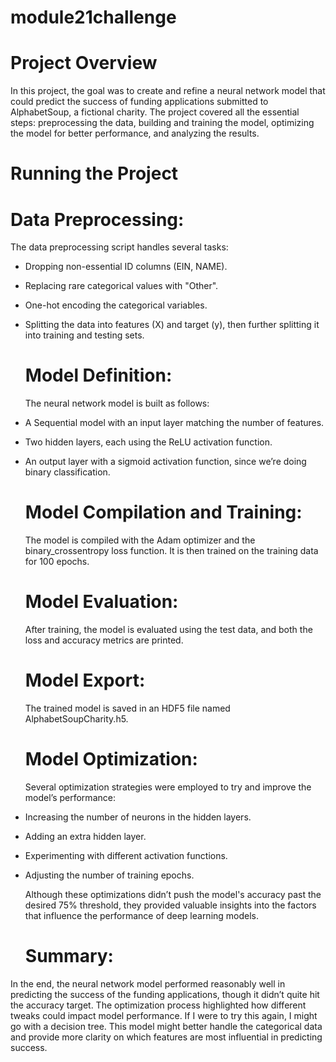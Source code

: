 # module21challenge

# Project Overview

  In this project, the goal was to create and refine a neural network model that could predict the success of funding applications submitted to AlphabetSoup, a fictional charity. The project covered all the essential steps: preprocessing the data, building and training the model, optimizing the model for better performance, and analyzing the results.

# Running the Project
  # Data Preprocessing:
  
The data preprocessing script handles several tasks:

- Dropping non-essential ID columns (EIN, NAME).
- Replacing rare categorical values with "Other".
- One-hot encoding the categorical variables.
- Splitting the data into features (X) and target (y), then further splitting it into training and testing sets.
       
  # Model Definition:
    
  The neural network model is built as follows:

- A Sequential model with an input layer matching the number of features.
- Two hidden layers, each using the ReLU activation function.
- An output layer with a sigmoid activation function, since we’re doing binary classification.

  # Model Compilation and Training:

  The model is compiled with the Adam optimizer and the binary_crossentropy loss function. It is then trained on the training data for 100 epochs.

  # Model Evaluation:
  After training, the model is evaluated using the test data, and both the loss and accuracy metrics are printed.

  # Model Export:
  The trained model is saved in an HDF5 file named AlphabetSoupCharity.h5.

  # Model Optimization:
  Several optimization strategies were employed to try and improve the model’s performance:

- Increasing the number of neurons in the hidden layers.
- Adding an extra hidden layer.
- Experimenting with different activation functions.
- Adjusting the number of training epochs.

  Although these optimizations didn’t push the model's accuracy past the desired 75% threshold, they provided valuable insights into the factors that influence the performance of deep learning models.

  # Summary:
  
In the end, the neural network model performed reasonably well in predicting the success of the funding applications, though it didn’t quite hit the accuracy target. The optimization process highlighted how different tweaks could impact model performance. If I were to try this again, I might go with a decision tree. This model might better handle the categorical data and provide more clarity on which features are most influential in predicting success.

